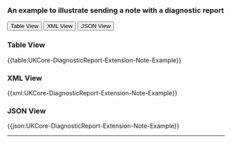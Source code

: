 ### An example to illustrate sending a note with a diagnostic report

<div class="tab">
 <button class="tablinks active" onclick="openTab(event, 'Table View')">Table View</button>
  <button class="tablinks" onclick="openTab(event, 'XML View')">XML View</button>
  <button class="tablinks" onclick="openTab(event, 'JSON View')">JSON View</button>
</div>

<div id="Table View" class="tabcontent" style="display:block">
  <h3>Table View</h3>
{{table:UKCore-DiagnosticReport-Extension-Note-Example}}
</div>

<div id="XML View" class="tabcontent">
  <h3>XML View</h3>
{{xml:UKCore-DiagnosticReport-Extension-Note-Example}}
</div>

<div id="JSON View" class="tabcontent">
  <h3>JSON View</h3>
{{json:UKCore-DiagnosticReport-Extension-Note-Example}}
</div>

---
